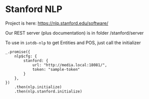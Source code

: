 # Stanford NLP

Project is here:
https://nlp.stanford.edu/software/

Our REST server (plus documentation) is 
in folder /stanford/server

To use in `iotdb-nlp` to get Entities and POS,
just call the initializer

    _.promise({
        nlp$cfg: {
            stanford: {
                url: "http://media.local:18081/",
                token: "sample-token"
            }
        },
    })
        .then(nlp.initialize)
        .then(nlp.stanford.initialize)
        
